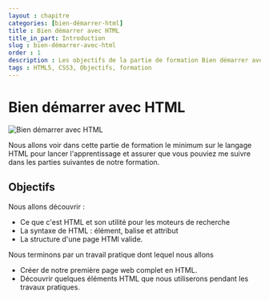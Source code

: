 ```yaml
---
layout : chapitre
categories: [bien-démarrer-html]
title : Bien démarrer avec HTML
title_in_part: Introduction
slug : bien-démarrer-avec-html
order : 1
description : Les objectifs de la partie de formation Bien démarrer avec HTML5.
tags : HTML5, CSS3, Objectifs, formation
---
```

# Bien démarrer avec HTML

<!-- new slide -->

<!-- g layout : 12-9 -->

![Bien démarrer avec HTML](./images/plan-formation/plan-formation-bien-démarrer-avec-html.jpg)
 

<!-- note -->

Nous allons voir dans cette partie de formation le minimum sur le langage HTML 
pour lancer l'apprentissage et assurer que vous pouviez me suivre 
dans les parties suivantes de notre formation.

<!-- end note -->




## Objectifs

<!-- g layout : 10-7 p-100 -->

<!-- note -->

Nous allons découvrir :

<!-- end note -->

- Ce que c'est HTML et son utilité pour les moteurs de recherche
- La syntaxe de HTML : élément, balise et attribut
- La structure d'une page HTMl valide.

<!-- new slide -->

<!-- g layout : 10-7 p-100 -->

<!-- note -->

Nous terminons par un travail pratique dont lequel nous allons 

<!-- end note -->

- Créer de notre première page web complet en HTML.
- Découvrir quelques éléments HTML que nous utiliserons pendant les travaux pratiques.